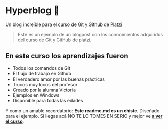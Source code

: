 # Hyperblog 💚
Un blog increíble para el[ curso de Git y Github](https://platzi.com/cursos/git-github/ " curso de Git y Github") de [Platzi](https://platzi.com/ "Platzi")
> Este es un ejemplo de un blogpost con los conocimientos adquiridos del curso de Git y GitHub de platzi.


## En este curso los aprendizajes fueron
* Todos los comandos de Git
* El flujo de trabajo en Github
* El verdadero amor por las buenas prácticas
* Trucos muy locos del profesor
* Creado por la alumna Victoria 
* Ejemplos en Windows
* Disponible para todas las edades

Y como un amable recordatorio: **Este readme.md es un chiste**.  Diseñado para el ejemplo. Si llegas acá NO TE LO TOMES EN SERIO y mejor ve [**a ver el curso**](https://platzi.com/cursos/git-github/ "a ver el curso").